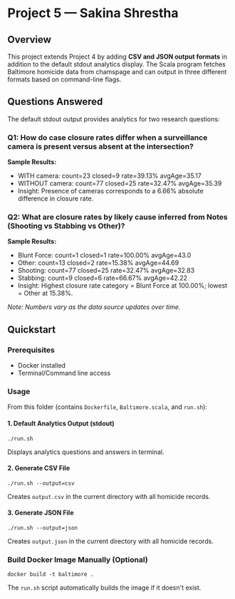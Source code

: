 
# Project 5 — Sakina Shrestha 

## Overview

This project extends Project 4 by adding **CSV and JSON output formats** in addition to the default stdout analytics display. The Scala program fetches Baltimore homicide data from chamspage and can output in three different formats based on command-line flags.


## Questions Answered

The default stdout output provides analytics for two research questions:

### Q1: How do case closure rates differ when a surveillance camera is present versus absent at the intersection?

**Sample Results:**
- WITH camera: count=23 closed=9 rate=39.13% avgAge=35.17
- WITHOUT camera: count=77 closed=25 rate=32.47% avgAge=35.39
- Insight: Presence of cameras corresponds to a 6.66% absolute difference in closure rate.

### Q2: What are closure rates by likely cause inferred from Notes (Shooting vs Stabbing vs Other)?

**Sample Results:**
- Blunt Force: count=1 closed=1 rate=100.00% avgAge=43.0
- Other: count=13 closed=2 rate=15.38% avgAge=44.69
- Shooting: count=77 closed=25 rate=32.47% avgAge=32.83
- Stabbing: count=9 closed=6 rate=66.67% avgAge=42.22
- Insight: Highest closure rate category = Blunt Force at 100.00%; lowest = Other at 15.38%.

*Note: Numbers vary as the data source updates over time.*

## Quickstart

### Prerequisites
- Docker installed
- Terminal/Command line access

### Usage

From this folder (contains `Dockerfile`, `Baltimore.scala`, and `run.sh`):

#### 1. Default Analytics Output (stdout)
```
./run.sh
```
Displays analytics questions and answers in terminal.

#### 2. Generate CSV File
```
./run.sh --output=csv
```
Creates `output.csv` in the current directory with all homicide records.

#### 3. Generate JSON File
```
./run.sh --output=json
```
Creates `output.json` in the current directory with all homicide records.

### Build Docker Image Manually (Optional)
```
docker build -t baltimore .
```
The `run.sh` script automatically builds the image if it doesn't exist.
